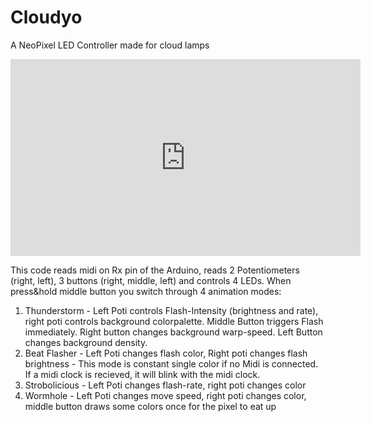 # Cloudyo
A NeoPixel LED Controller made for cloud lamps

<iframe width="560" height="315" src="https://www.youtube.com/embed/KcvzgH4iyIU" title="YouTube video player" frameborder="0" allow="accelerometer; autoplay; clipboard-write; encrypted-media; gyroscope; picture-in-picture; web-share" allowfullscreen></iframe>

This code reads midi on Rx pin of the Arduino, reads 2 Potentiometers (right, left), 3 buttons (right, middle, left) and controls 4 LEDs.
When press&hold middle button you switch through 4 animation modes:
1. Thunderstorm - Left Poti controls Flash-Intensity (brightness and rate), right poti controls background colorpalette. Middle Button triggers Flash immediately. Right button changes background warp-speed. Left Button changes background density.
2. Beat Flasher - Left Poti changes flash color, Right poti changes flash brightness - This mode is constant single color if no Midi is connected. If a midi clock is recieved, it will blink with the midi clock.
3. Strobolicious - Left Poti changes flash-rate, right poti changes color
4. Wormhole - Left Poti changes move speed, right poti changes color, middle button draws some colors once for the pixel to eat up
